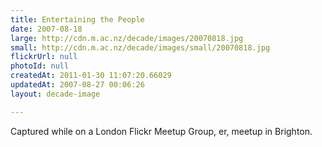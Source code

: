 ```yaml
---
title: Entertaining the People
date: 2007-08-18
large: http://cdn.m.ac.nz/decade/images/20070818.jpg
small: http://cdn.m.ac.nz/decade/images/small/20070818.jpg
flickrUrl: null
photoId: null
createdAt: 2011-01-30 11:07:20.66029
updatedAt: 2007-08-27 00:06:26
layout: decade-image

---
```

Captured while on a London Flickr Meetup Group, er, meetup in Brighton.
